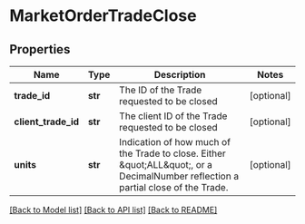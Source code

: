 # MarketOrderTradeClose

## Properties
Name | Type | Description | Notes
------------ | ------------- | ------------- | -------------
**trade_id** | **str** | The ID of the Trade requested to be closed | [optional] 
**client_trade_id** | **str** | The client ID of the Trade requested to be closed | [optional] 
**units** | **str** | Indication of how much of the Trade to close. Either \&quot;ALL\&quot;, or a DecimalNumber reflection a partial close of the Trade. | [optional] 

[[Back to Model list]](../README.md#documentation-for-models) [[Back to API list]](../README.md#documentation-for-api-endpoints) [[Back to README]](../README.md)


